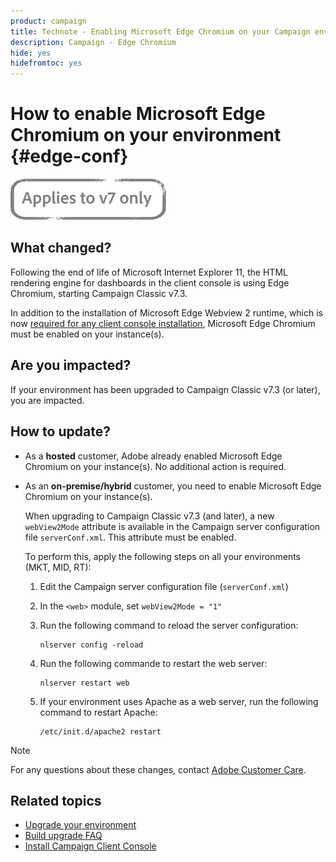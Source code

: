 ```yaml
---
product: campaign
title: Technote - Enabling Microsoft Edge Chromium on your Campaign environment
description: Campaign - Edge Chromium
hide: yes
hidefromtoc: yes
---
```


# How to enable Microsoft Edge Chromium on your environment {#edge-conf}

![](../../assets/v7-only.svg)


## What changed?

Following the end of life of Microsoft Internet Explorer 11, the HTML rendering engine for dashboards in the client console is using Edge Chromium, starting Campaign Classic v7.3.

In addition to the installation of Microsoft Edge Webview 2 runtime, which is now [required for any client console installation](../../installation/using/installing-the-client-console.md#webview), Microsoft Edge Chromium must be enabled on your instance(s). 

## Are you impacted?

If your environment has been upgraded to Campaign Classic v7.3 (or later), you are impacted.

## How to update?

* As a **hosted** customer, Adobe already enabled Microsoft Edge Chromium on your instance(s). No additional action is required.

* As an **on-premise/hybrid** customer, you need to enable Microsoft Edge Chromium on your instance(s). 
    
    When upgrading to Campaign Classic v7.3 (and later), a new `webView2Mode` attribute is available in the Campaign server configuration file `serverConf.xml`. This attribute must be enabled.

    To perform this, apply the following steps on all your environments (MKT, MID, RT):

    1. Edit the Campaign server configuration file (`serverConf.xml`)
    1. In the `<web>` module, set `webView2Mode = "1"`
    1. Run the following command to reload the server configuration:

        ```
        nlserver config -reload
        ```

    1. Run the following commande to restart the web server:

        ```
        nlserver restart web
        ```

    1. If your environment uses Apache as a web server, run the following command to restart Apache:

        ```
        /etc/init.d/apache2 restart
        ```


>[!NOTE]
>
>For any questions about these changes, contact [Adobe Customer Care](https://helpx.adobe.com/enterprise/admin-guide.html/enterprise/using/support-for-experience-cloud.ug.html).
>

## Related topics

* [Upgrade your environment](../../production/using/build-upgrade.md)
* [Build upgrade FAQ](../../platform/using/faq-build-upgrade.md)
* [Install Campaign Client Console](../../installation/using/installing-the-client-console.md)

